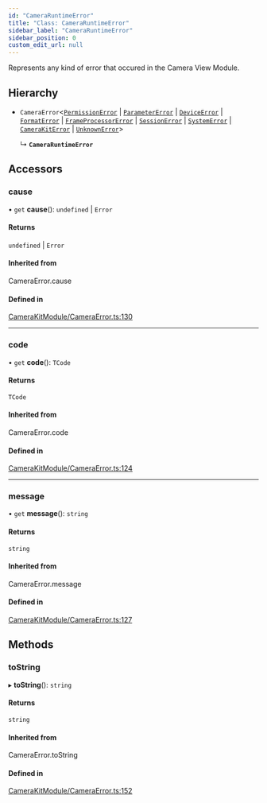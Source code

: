 ```yaml
---
id: "CameraRuntimeError"
title: "Class: CameraRuntimeError"
sidebar_label: "CameraRuntimeError"
sidebar_position: 0
custom_edit_url: null
---
```


Represents any kind of error that occured in the Camera View Module.

## Hierarchy

- `CameraError`<[`PermissionError`](../#permissionerror) \| [`ParameterError`](../#parametererror) \| [`DeviceError`](../#deviceerror) \| [`FormatError`](../#formaterror) \| [`FrameProcessorError`](../#frameprocessorerror) \| [`SessionError`](../#sessionerror) \| [`SystemError`](../#systemerror) \| [`CameraKitError`](../#camerakiterror) \| [`UnknownError`](../#unknownerror)\>

  ↳ **`CameraRuntimeError`**

## Accessors

### cause

• `get` **cause**(): `undefined` \| `Error`

#### Returns

`undefined` \| `Error`

#### Inherited from

CameraError.cause

#### Defined in

[CameraKitModule/CameraError.ts:130](https://github.com/popile-media/react-native-snapchat-camera-kit/blob/51f1638/src/CameraKitModule/CameraError.ts#L130)

___

### code

• `get` **code**(): `TCode`

#### Returns

`TCode`

#### Inherited from

CameraError.code

#### Defined in

[CameraKitModule/CameraError.ts:124](https://github.com/popile-media/react-native-snapchat-camera-kit/blob/51f1638/src/CameraKitModule/CameraError.ts#L124)

___

### message

• `get` **message**(): `string`

#### Returns

`string`

#### Inherited from

CameraError.message

#### Defined in

[CameraKitModule/CameraError.ts:127](https://github.com/popile-media/react-native-snapchat-camera-kit/blob/51f1638/src/CameraKitModule/CameraError.ts#L127)

## Methods

### toString

▸ **toString**(): `string`

#### Returns

`string`

#### Inherited from

CameraError.toString

#### Defined in

[CameraKitModule/CameraError.ts:152](https://github.com/popile-media/react-native-snapchat-camera-kit/blob/51f1638/src/CameraKitModule/CameraError.ts#L152)
